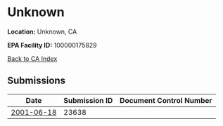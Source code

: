 # Unknown

**Location:** Unknown, CA

**EPA Facility ID:** 100000175829

[Back to CA Index](../../index.md)

## Submissions

| Date | Submission ID | Document Control Number |
|------|--------------|-------------------------|
| [2001-06-18](submissions/23638.md) | 23638 |  |
